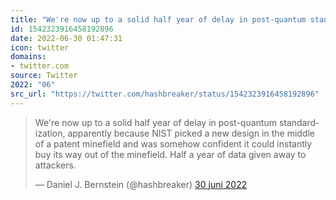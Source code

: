 ```yaml
---
title: "We're now up to a solid half year of delay in post-quantum standardization, apparently because NIST ..."
id: 1542323916458192896
date: 2022-06-30 01:47:31
icon: twitter
domains:
- twitter.com
source: Twitter
2022: "06"
src_url: "https://twitter.com/hashbreaker/status/1542323916458192896"
---
```

<blockquote class="twitter-tweet" data-lang="nl" data-dnt="true"><p lang="en" dir="ltr">We&#39;re now up to a solid half year of delay in post-quantum standardization, apparently because NIST picked a new design in the middle of a patent minefield and was somehow confident it could instantly buy its way out of the minefield. Half a year of data given away to attackers.</p>&mdash; Daniel J. Bernstein (@hashbreaker) <a href="https://twitter.com/hashbreaker/status/1542323916458192896?ref_src=twsrc%5Etfw">30 juni 2022</a></blockquote>
<script async src="https://platform.twitter.com/widgets.js" charset="utf-8"></script>

